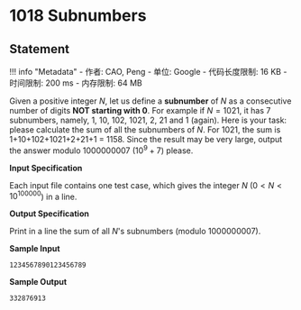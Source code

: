 
# 1018 Subnumbers

## Statement

!!! info "Metadata"
    - 作者: CAO, Peng
    - 单位: Google
    - 代码长度限制: 16 KB
    - 时间限制: 200 ms
    - 内存限制: 64 MB

Given a positive integer $N$, let us define a **subnumber** of $N$ as a consecutive number of digits **NOT starting with 0**. For example if $N = 1021$, it has 7 subnumbers, namely, 1, 10, 102, 1021, 2, 21 and 1 (again). Here is your task: please calculate the sum of all the subnumbers of $N$. For 1021, the sum is 1+10+102+1021+2+21+1 = 1158. Since the result may be very large, output the answer modulo 1000000007 ($10^9 + 7$) please.

**Input Specification**

Each input file contains one test case, which gives the integer $N$ ($0 < N < 10^{100000}$) in a line.

**Output Specification**

Print in a line the sum of all $N$'s subnumbers (modulo 1000000007).

**Sample Input**
```plaintext
1234567890123456789
```

**Sample Output**
```plaintext
332876913
```

